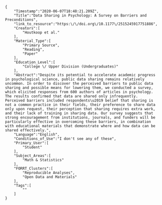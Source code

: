 
    {
        "Timestamp":"2020-06-07T18:48:21.209Z",
        "Title":"Data Sharing in Psychology: A Survey on Barriers and Preconditions",
        "link_to_resource":"https:\/\/doi.org\/10.1177\/2515245917751886",
        "Creators":[
            "Houtkoop et al."
        ],
        "Material_Type":[
            "Primary Source",
            "Reading",
            "Paper"
        ],
        "Education_Level":[
            "College \/ Upper Division (Undergraduates)"
        ],
        "Abstract":"Despite its potential to accelerate academic progress in psychological science, public data sharing remains relatively uncommon. In order to discover the perceived barriers to public data sharing and possible means for lowering them, we conducted a survey, which elicited responses from 600 authors of articles in psychology. The results confirmed that data are shared only infrequently. Perceived barriers included respondents\u2019 belief that sharing is not a common practice in their fields, their preference to share data only upon request, their perception that sharing requires extra work, and their lack of training in sharing data. Our survey suggests that strong encouragement from institutions, journals, and funders will be particularly effective in overcoming these barriers, in combination with educational materials that demonstrate where and how data can be shared effectively.",
        "Language":"English",
        "Conditions_of_Use":"I don't see any of these",
        "Primary_User":[
            "Student"
        ],
        "Subject_Areas":[
            "Math & Statistics"
        ],
        "FORRT_Clusters":[
            "Reproducible Analyses",
            "Open Data and Materials"
        ],
        "Tags":[
            ""
        ]
    }
